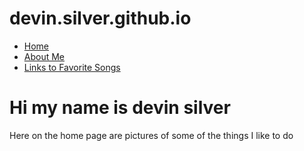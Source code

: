 # devin.silver.github.io
<!DOCTYPE html>
<html>
<head>
<title>Devin Silver</title>
</head>
<body>
<nav>
<ul>
<li><a href="/">Home</a></li>
<li><a href="/">About Me</a></li>
<li><a href="/">Links to Favorite Songs</a></li>
</ul>
</nav>
<h1>Hi my name is devin silver</h1>
<p>Here on the home page are pictures of some of the things I like to do</p>
